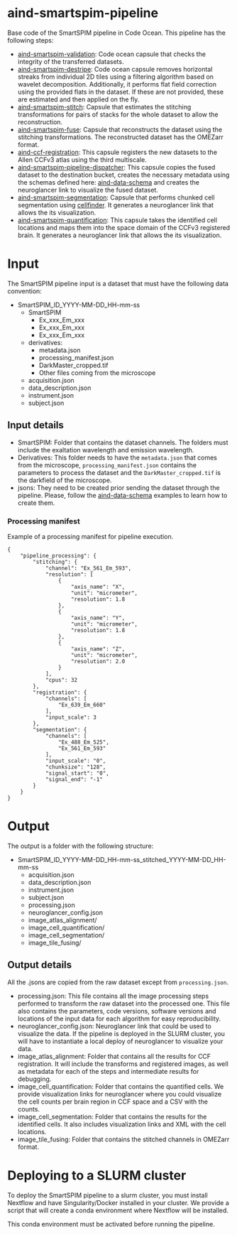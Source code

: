 # aind-smartspim-pipeline

Base code of the SmartSPIM pipeline in Code Ocean. This pipeline has the following steps:

- [aind-smartspim-validation](https://github.com/AllenNeuralDynamics/aind-smartspim-validation): Code ocean capsule that checks the integrity of the transferred datasets.
- [aind-smartspim-destripe](https://github.com/AllenNeuralDynamics/aind-smartspim-destripe): Code ocean capsule removes horizontal streaks from individual 2D tiles using a filtering algorithm based on wavelet decomposition. Additionally, it performs flat field correction using the provided flats in the dataset. If these are not provided, these are estimated and then applied on the fly.
- [aind-smartspim-stitch](https://github.com/AllenNeuralDynamics/aind-smartspim-stitch): Capsule that estimates the stitching transformations for pairs of stacks for the whole dataset to allow the reconstruction.
- [aind-smartspim-fuse](https://github.com/AllenNeuralDynamics/aind-smartspim-fuse): Capsule that reconstructs the dataset using the stitching transformations. The reconstructed dataset has the OMEZarr format.
- [aind-ccf-registration](https://github.com/AllenNeuralDynamics/aind-ccf-registration): This capsule registers the new datasets to the Allen CCFv3 atlas using the third multiscale.
- [aind-smartspim-pipeline-dispatcher](https://github.com/AllenNeuralDynamics/aind-smartspim-pipeline-dispatcher): This capsule copies the fused dataset to the destination bucket, creates the necessary metadata using the schemas defined here: [aind-data-schema](https://github.com/AllenNeuralDynamics/aind-data-schema) and creates the neuroglancer link to visualize the fused dataset.
- [aind-smartspim-segmentation](https://github.com/AllenNeuralDynamics/aind-SmartSPIM-segmentation): Capsule that performs chunked cell segmentation using [cellfinder](https://github.com/brainglobe/cellfinder). It generates a neuroglancer link that allows the its visualization.
- [aind-smartspim-quantification](https://github.com/AllenNeuralDynamics/aind-smartspim-quantification): This capsule takes the identified cell locations and maps them into the space domain of the CCFv3 registered brain. It generates a neuroglancer link that allows the its visualization.

# Input
The SmartSPIM pipeline input is a dataset that must have the following data convention:
- SmartSPIM_ID_YYYY-MM-DD_HH-mm-ss
    - SmartSPIM
        - Ex_xxx_Em_xxx
        - Ex_xxx_Em_xxx
        - Ex_xxx_Em_xxx
    - derivatives:
        - metadata.json
        - processing_manifest.json
        - DarkMaster_cropped.tif
        - Other files coming from the microscope
    - acquisition.json
    - data_description.json
    - instrument.json
    - subject.json

## Input details
- SmartSPIM: Folder that contains the dataset channels. The folders must include the exaltation wavelength and emission wavelength.
- Derivatives: This folder needs to have the `metadata.json` that comes from the microscope, `processing_manifest.json` contains the parameters to process the dataset and the `DarkMaster_cropped.tif` is the darkfield of the microscope.
- jsons: They need to be created prior sending the dataset through the pipeline. Please, follow the [aind-data-schema](https://github.com/AllenNeuralDynamics/aind-data-schema/tree/dev/examples) examples to learn how to create them.

### Processing manifest
Example of a processing manifest for pipeline execution.
```
{
    "pipeline_processing": {
        "stitching": {
            "channel": "Ex_561_Em_593",
            "resolution": [
                {
                    "axis_name": "X",
                    "unit": "micrometer",
                    "resolution": 1.8
                },
                {
                    "axis_name": "Y",
                    "unit": "micrometer",
                    "resolution": 1.8
                },
                {
                    "axis_name": "Z",
                    "unit": "micrometer",
                    "resolution": 2.0
                }
            ],
            "cpus": 32
        },
        "registration": {
            "channels": [
                "Ex_639_Em_660"
            ],
            "input_scale": 3
        },
        "segmentation": {
            "channels": [
                "Ex_488_Em_525",
                "Ex_561_Em_593"
            ],
            "input_scale": "0",
            "chunksize": "128",
            "signal_start": "0",
            "signal_end": "-1"
        }
    }
}
```
    
# Output
The output is a folder with the following structure:
- SmartSPIM_ID_YYYY-MM-DD_HH-mm-ss_stitched_YYYY-MM-DD_HH-mm-ss
    - acquisition.json
    - data_description.json
    - instrument.json
    - subject.json
    - processing.json
    - neuroglancer_config.json
    - image_atlas_alignment/
    - image_cell_quantification/
    - image_cell_segmentation/
    - image_tile_fusing/

## Output details
All the .jsons are copied from the raw dataset except from `processing.json`.

- processing.json: This file contains all the image processing steps performed to transform the raw dataset into the processed one. This file also contains the parameters, code versions, software versions and locations of the input data for each algorithm for easy reproducibility.
- neuroglancer_config.json: Neuroglancer link that could be used to visualize the data. If the pipeline is deployed in the SLURM cluster, you will have to instantiate a local deploy of neuroglancer to visualize your data.
- image_atlas_alignment: Folder that contains all the results for CCF registration. It will include the transforms and registered images, as well as metadata for each of the steps and intermediate results for debugging.
- image_cell_quantification: Folder that contains the quantified cells. We provide visualization links for neuroglancer where you could visualize the cell counts per brain region in CCF space and a CSV with the counts.
- image_cell_segmentation: Folder that contains the results for the identified cells. It also includes visualization links and XML with the cell locations.
- image_tile_fusing: Folder that contains the stitched channels in OMEZarr format.

# Deploying to a SLURM cluster

To deploy the SmartSPIM pipeline to a slurm cluster, you must install Nextflow and have Singularity/Docker installed in your cluster. We provide a script that will create a conda environment where Nextflow will be installed.

This conda environment must be activated before running the pipeline.